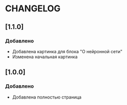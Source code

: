 # CHANGELOG

## [1.1.0]

### Добавлено

- Добавлена картинка для блока "О нейронной сети"
- Изменена начальная картинка

## [1.0.0]

### Добавлено

- Добавлена полностью страница